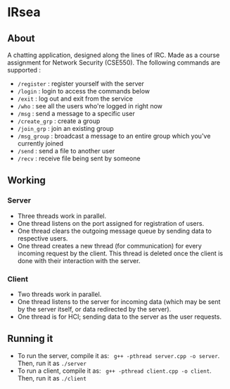 # IRsea

## About

A chatting application, designed along the lines of IRC. Made as a course assignment for Network Security (CSE550).
The following commands are supported :

* `/register` : register yourself with the server
* `/login` : login to access the commands below
* `/exit` : log out and exit from the service
* `/who` : see all the users who're logged in right now
* `/msg` : send a message to a specific user
* `/create_grp` : create a group
* `/join_grp` : join an existing group
* `/msg_group` : broadcast a message to an entire group which you've currently joined
* `/send` : send a file to another user
* `/recv` : receive file being sent by someone

## Working

### Server

* Three threads work in parallel.
* One thread listens on the port assigned for registration of users.
* One thread clears the outgoing message queue by sending data to respective users.
* One thread creates a new thread (for communication) for every incoming request by the client. This thread is deleted once the client is done with their interaction with the server.


### Client
* Two threads work in parallel.
* One thread listens to the server for incoming data (which may be sent by the server itself, or data redirected by the server).
* One thread is for HCI; sending data to the server as the user requests.


## Running it
* To run the server, compile it as:  ` g++ -pthread server.cpp -o server`. Then, run it as `./server`
* To run a client, compile it as:  ` g++ -pthread client.cpp -o client`. Then, run it as `./client`

